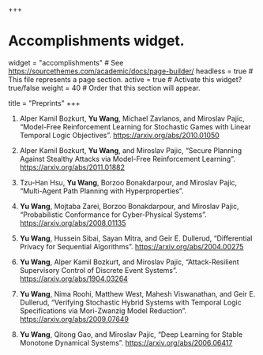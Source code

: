 +++
# Accomplishments widget.
widget = "accomplishments"  # See https://sourcethemes.com/academic/docs/page-builder/
headless = true  # This file represents a page section.
active = true  # Activate this widget? true/false
weight = 40  # Order that this section will appear.

title = "Preprints"
+++

<ol>
<li><p>Alper Kamil Bozkurt, <strong>Yu Wang</strong>, Michael Zavlanos, and Miroslav Pajic, “Model-Free Reinforcement Learning for Stochastic Games with Linear Temporal Logic Objectives”. <a href="https://arxiv.org/abs/2010.01050"><a href="https://arxiv.org/abs/2010.01050" class="uri">https://arxiv.org/abs/2010.01050</a></a></p></li>
<li><p>Alper Kamil Bozkurt, <strong>Yu Wang</strong>, and Miroslav Pajic, “Secure Planning Against Stealthy Attacks via Model-Free Reinforcement Learning”. <a href="https://arxiv.org/abs/2011.01882"><a href="https://arxiv.org/abs/2011.01882" class="uri">https://arxiv.org/abs/2011.01882</a></a></p></li>
<li><p>Tzu-Han Hsu, <strong>Yu Wang</strong>, Borzoo Bonakdarpour, and Miroslav Pajic, “Multi-Agent Path Planning with Hyperproperties”.</p></li>
<li><p><strong>Yu Wang</strong>, Mojtaba Zarei, Borzoo Bonakdarpour, and Miroslav Pajic, “Probabilistic Conformance for Cyber-Physical Systems”. <a href="https://arxiv.org/abs/2008.01135"><a href="https://arxiv.org/abs/2008.01135" class="uri">https://arxiv.org/abs/2008.01135</a></a></p></li>
<li><p><strong>Yu Wang</strong>, Hussein Sibai, Sayan Mitra, and Geir E. Dullerud, “Differential Privacy for Sequential Algorithms”. <a href="https://arxiv.org/abs/2004.00275"><a href="https://arxiv.org/abs/2004.00275" class="uri">https://arxiv.org/abs/2004.00275</a></a></p></li>
<li><p><strong>Yu Wang</strong>, Alper Kamil Bozkurt, and Miroslav Pajic, “Attack-Resilient Supervisory Control of Discrete Event Systems”. <a href="https://arxiv.org/abs/1904.03264"><a href="https://arxiv.org/abs/1904.03264" class="uri">https://arxiv.org/abs/1904.03264</a></a></p></li>
<li><p><strong>Yu Wang</strong>, Nima Roohi, Matthew West, Mahesh Viswanathan, and Geir E. Dullerud, “Verifying Stochastic Hybrid Systems with Temporal Logic Specifications via Mori-Zwanzig Model Reduction”. <a href="https://arxiv.org/abs/2009.07649"><a href="https://arxiv.org/abs/2009.07649" class="uri">https://arxiv.org/abs/2009.07649</a></a></p></li>
<li><p><strong>Yu Wang</strong>, Qitong Gao, and Miroslav Pajic, “Deep Learning for Stable Monotone Dynamical Systems”. <a href="https://arxiv.org/abs/2006.06417"><a href="https://arxiv.org/abs/2006.06417" class="uri">https://arxiv.org/abs/2006.06417</a></a></p></li>
</ol>
